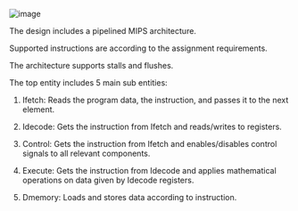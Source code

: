 ![image](https://github.com/user-attachments/assets/7d0f2442-d8db-4cd2-9a2b-7bf471131b44)

The design includes a pipelined MIPS architecture.

Supported instructions are according to the assignment requirements.

The architecture supports stalls and flushes.

The top entity includes 5 main sub entities:

1.	Ifetch: Reads the program data, the instruction, and passes it to the next element.

2.	Idecode: Gets the instruction from Ifetch and reads/writes to registers.

3.	Control: Gets the instruction from Ifetch and enables/disables control signals to all relevant components.

4.	Execute: Gets the instruction from Idecode and applies mathematical operations on data given by Idecode registers.

5.	Dmemory: Loads and stores data according to instruction.
